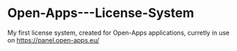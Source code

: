 # Open-Apps---License-System
My first license system, created for Open-Apps applications, curretly in use on https://panel.open-apps.eu/
